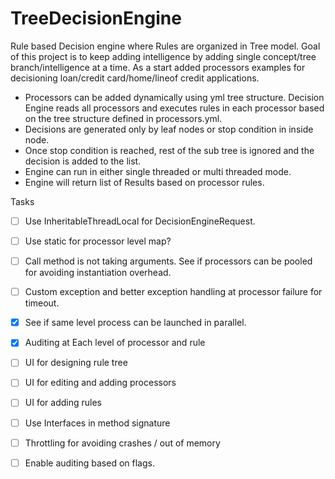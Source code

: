 # TreeDecisionEngine
Rule based Decision engine where Rules are organized in Tree model. Goal of this project is to keep adding intelligence by adding single concept/tree branch/intelligence at a time. As a start added processors examples for decisioning loan/credit card/home/lineof credit applications.
* Processors can be added dynamically using yml tree structure. Decision Engine reads all processors and executes rules in each processor based on the tree structure defined in processors.yml.
* Decisions are generated only by leaf nodes or stop condition in inside node.
* Once stop condition is reached, rest of the sub tree is ignored and the decision is added to the list.
* Engine can run in either single threaded or multi threaded mode.
* Engine will return list of Results based on processor rules.

Tasks
- [ ] Use InheritableThreadLocal for DecisionEngineRequest.
- [ ] Use static for processor level map?
- [ ] Call method is not taking arguments. See if processors can be pooled for avoiding instantiation overhead. 
- [ ] Custom exception and better exception handling at processor failure for timeout.
- [X] See if same level process can be launched in parallel.
- [X] Auditing at Each level of processor and rule
- [ ] UI for designing rule tree
- [ ] UI for editing and adding processors 
- [ ] UI for adding rules
- [ ] Use Interfaces in method signature
- [ ] Throttling for avoiding crashes / out of memory
- [ ] Enable auditing based on flags.

